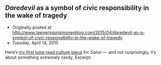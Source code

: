 ## <em>Daredevil</em> as a symbol of civic responsibility in the wake of tragedy

 * Originally posted at http://www.lawyersgunsmoneyblog.com/2015/04/daredevil-as-a-symbol-of-civic-responsibility-in-the-wake-of-tragedy
 * Tuesday, April 14, 2015

Here’s [my first long-read culture piece](http://www.salon.com/2015/04/14/marvels\_gritty\_daredevil\_fighting\_corruption\_in\_an\_urban\_war\_zone\_with\_an\_unlikely\_power\_hope/) for _Salon_ — and not surprisingly, it’s about something extremely nerdy. Excerpt: